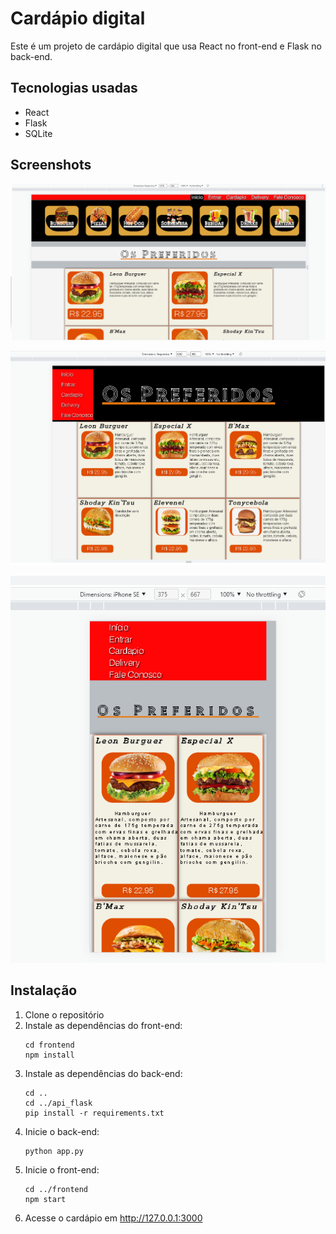 # Cardápio digital

Este é um projeto de cardápio digital que usa React no front-end e Flask no back-end.

## Tecnologias usadas

- React
- Flask
- SQLite
## Screenshots

![Tela inicial do cardápio](screenshots/projeto_image1.png)

![Tela inicial do cardápio Tablets](screenshots/projeto_image2.png)

![Tela inicial do cardápio Smartphones](screenshots/projeto_image3.png)

## Instalação

1. Clone o repositório
2. Instale as dependências do front-end:
    ```
    cd frontend
    npm install
    ```
3. Instale as dependências do back-end:
    ```
    cd ..
    cd ../api_flask
    pip install -r requirements.txt
    ```
4. Inicie o back-end:
    ```
    python app.py
    ```
5. Inicie o front-end:
    ```
    cd ../frontend
    npm start
    ```
6. Acesse o cardápio em http://127.0.0.1:3000
